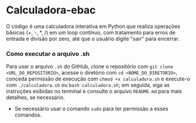 # Calculadora-ebac
O código é uma calculadora interativa em Python que realiza operações básicas (+, -, *, /) em um loop contínuo, com tratamento para erros de entrada e divisão por zero, até que o usuário digite "sair" para encerrar.

### Como executar o arquivo .sh
Para usar o arquivo `.sh` do GitHub, clone o repositório com `git clone <URL_DO_REPOSITORIO>`, acesse o diretório com `cd <NOME_DO_DIRETORIO>`, conceda permissão de execução com `chmod +x calculadora.sh` e execute-o com `./calculadora.sh` ou `bash calculadora.sh`; em seguida, siga as instruções exibidas no terminal e consulte o arquivo `README.md` para mais detalhes, se necessário.

- Se necessário usar o comando `sudo` para ter permissão a esses comandos.
